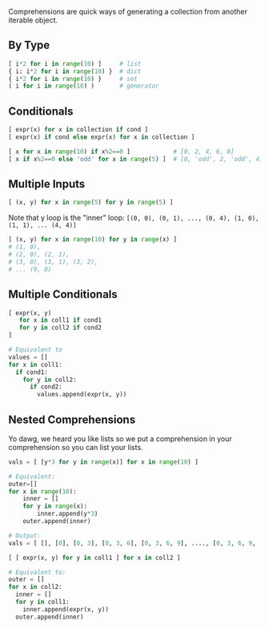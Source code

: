 
Comprehensions are quick ways of generating a collection from another iterable object.

## By Type
```python
[ i*2 for i in range(10) ]     # list
{ i: i*2 for i in range(10) }  # dict
{ i*2 for i in range(10) }     # set
( i for i in range(10) )       # generator
```

## Conditionals
```python
[ expr(x) for x in collection if cond ]
[ expr(x) if cond else expr(x) for x in collection ]
```

```python
[ x for x in range(10) if x%2==0 ]            # [0, 2, 4, 6, 8]
[ x if x%2==0 else 'odd' for x in range(5) ]  # [0, 'odd', 2, 'odd', 4]
```

## Multiple Inputs
```python
[ (x, y) for x in range(5) for y in range(5) ]
```

Note that y loop is the "inner" loop:
`[(0, 0), (0, 1), ..., (0, 4), (1, 0), (1, 1), ... (4, 4)]`

```python
[ (x, y) for x in range(10) for y in range(x) ]
# (1, 0),
# (2, 0), (2, 1),
# (3, 0), (3, 1), (3, 2),
# ... (9, 8)
```

## Multiple Conditionals
```python
[ expr(x, y) 
   for x in coll1 if cond1 
   for y in coll2 if cond2
]

# Equivalent to
values = []
for x in coll1:
  if cond1:
    for y in coll2:
      if cond2:
        values.append(expr(x, y))
```

## Nested Comprehensions
Yo dawg, we heard you like lists so we put a comprehension in your comprehension so you can list your lists.
```python
vals = [ [y*3 for y in range(x)] for x in range(10) ]

# Equivalent:
outer=[]
for x in range(10):
	inner = []
	for y in range(x):
		inner.append(y*3)
	outer.append(inner)

# Output:
vals = [ [], [0], [0, 3], [0, 3, 6], [0, 3, 6, 9], ...., [0, 3, 6, 9, ..., 24] ]
```


```python
[ [ expr(x, y) for y in coll1 ] for x in coll2 ]

# Equivalent to:
outer = []
for x in coll2:
  inner = []
  for y in coll1:
    inner.append(expr(x, y))
  outer.append(inner)
```
